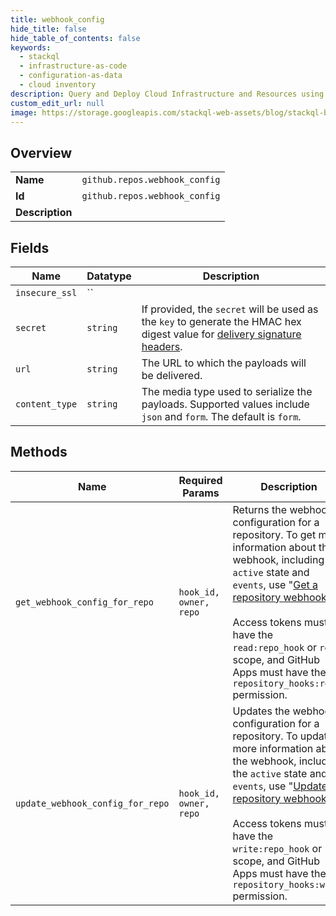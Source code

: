 ```yaml
---
title: webhook_config
hide_title: false
hide_table_of_contents: false
keywords:
  - stackql
  - infrastructure-as-code
  - configuration-as-data
  - cloud inventory
description: Query and Deploy Cloud Infrastructure and Resources using SQL
custom_edit_url: null
image: https://storage.googleapis.com/stackql-web-assets/blog/stackql-blog-post-featured-image.png
---
```

  
    

## Overview
<table><tbody>
<tr><td><b>Name</b></td><td><code>github.repos.webhook_config</code></td></tr>
<tr><td><b>Id</b></td><td><code>github.repos.webhook_config</code></td></tr>
<tr><td><b>Description</b></td><td></td></tr>
</tbody></table>

## Fields
| Name | Datatype | Description |
| ---- | -------- | ----------- |
| `insecure_ssl` | `` |  |
| `secret` | `string` | If provided, the `secret` will be used as the `key` to generate the HMAC hex digest value for [delivery signature headers](https://docs.github.com/webhooks/event-payloads/#delivery-headers). |
| `url` | `string` | The URL to which the payloads will be delivered. |
| `content_type` | `string` | The media type used to serialize the payloads. Supported values include `json` and `form`. The default is `form`. |
## Methods
| Name | Required Params | Description | Accessible by |
| ---- | --------------- | ----------- | ------------- |
| `get_webhook_config_for_repo` | `hook_id, owner, repo` | Returns the webhook configuration for a repository. To get more information about the webhook, including the `active` state and `events`, use "[Get a repository webhook](/rest/reference/orgs#get-a-repository-webhook)."<br /><br />Access tokens must have the `read:repo_hook` or `repo` scope, and GitHub Apps must have the `repository_hooks:read` permission. | SELECT |
| `update_webhook_config_for_repo` | `hook_id, owner, repo` | Updates the webhook configuration for a repository. To update more information about the webhook, including the `active` state and `events`, use "[Update a repository webhook](/rest/reference/orgs#update-a-repository-webhook)."<br /><br />Access tokens must have the `write:repo_hook` or `repo` scope, and GitHub Apps must have the `repository_hooks:write` permission. | EXEC |
